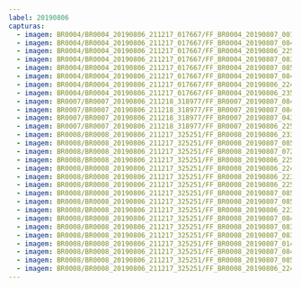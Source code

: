 ```yaml
---
label: 20190806
capturas:
  - imagem: BR0004/BR0004_20190806_211217_017667/FF_BR0004_20190807_001101_650_0302592.fits_maxpixel.jpg
  - imagem: BR0004/BR0004_20190806_211217_017667/FF_BR0004_20190807_084037_919_1149952.fits_maxpixel.jpg
  - imagem: BR0004/BR0004_20190806_211217_017667/FF_BR0004_20190806_225239_906_0170496.fits_maxpixel.jpg
  - imagem: BR0004/BR0004_20190806_211217_017667/FF_BR0004_20190807_083111_042_1135104.fits_maxpixel.jpg
  - imagem: BR0004/BR0004_20190806_211217_017667/FF_BR0004_20190807_085659_123_1175552.fits_maxpixel.jpg
  - imagem: BR0004/BR0004_20190806_211217_017667/FF_BR0004_20190807_084027_862_1149696.fits_maxpixel.jpg
  - imagem: BR0004/BR0004_20190806_211217_017667/FF_BR0004_20190806_224440_474_0157440.fits_maxpixel.jpg
  - imagem: BR0004/BR0004_20190806_211217_017667/FF_BR0004_20190806_235535_529_0276736.fits_maxpixel.jpg
  - imagem: BR0007/BR0007_20190806_211218_318977/FF_BR0007_20190807_084038_760_1189120.fits_maxpixel.jpg
  - imagem: BR0007/BR0007_20190806_211218_318977/FF_BR0007_20190807_084030_214_1188864.fits_maxpixel.jpg
  - imagem: BR0007/BR0007_20190806_211218_318977/FF_BR0007_20190807_043804_254_0771328.fits_maxpixel.jpg
  - imagem: BR0007/BR0007_20190806_211218_318977/FF_BR0007_20190806_225042_656_0168192.fits_maxpixel.jpg
  - imagem: BR0008/BR0008_20190806_211217_325251/FF_BR0008_20190806_233601_209_0097536.fits_maxpixel.jpg
  - imagem: BR0008/BR0008_20190806_211217_325251/FF_BR0008_20190807_085406_205_0465920.fits_maxpixel.jpg
  - imagem: BR0008/BR0008_20190806_211217_325251/FF_BR0008_20190807_072727_510_0416256.fits_maxpixel.jpg
  - imagem: BR0008/BR0008_20190806_211217_325251/FF_BR0008_20190806_225633_048_0072192.fits_maxpixel.jpg
  - imagem: BR0008/BR0008_20190806_211217_325251/FF_BR0008_20190806_224916_444_0067584.fits_maxpixel.jpg
  - imagem: BR0008/BR0008_20190806_211217_325251/FF_BR0008_20190806_223818_234_0061440.fits_maxpixel.jpg
  - imagem: BR0008/BR0008_20190806_211217_325251/FF_BR0008_20190806_225418_691_0070912.fits_maxpixel.jpg
  - imagem: BR0008/BR0008_20190806_211217_325251/FF_BR0008_20190807_085655_567_0467456.fits_maxpixel.jpg
  - imagem: BR0008/BR0008_20190806_211217_325251/FF_BR0008_20190807_085627_963_0467200.fits_maxpixel.jpg
  - imagem: BR0008/BR0008_20190806_211217_325251/FF_BR0008_20190806_223746_663_0061184.fits_maxpixel.jpg
  - imagem: BR0008/BR0008_20190806_211217_325251/FF_BR0008_20190807_084448_774_0460032.fits_maxpixel.jpg
  - imagem: BR0008/BR0008_20190806_211217_325251/FF_BR0008_20190807_083419_988_0453888.fits_maxpixel.jpg
  - imagem: BR0008/BR0008_20190806_211217_325251/FF_BR0008_20190807_083043_111_0452096.fits_maxpixel.jpg
  - imagem: BR0008/BR0008_20190806_211217_325251/FF_BR0008_20190807_014519_239_0187136.fits_maxpixel.jpg
  - imagem: BR0008/BR0008_20190806_211217_325251/FF_BR0008_20190807_084020_035_0457472.fits_maxpixel.jpg
  - imagem: BR0008/BR0008_20190806_211217_325251/FF_BR0008_20190807_085434_162_0466176.fits_maxpixel.jpg
  - imagem: BR0008/BR0008_20190806_211217_325251/FF_BR0008_20190806_224718_267_0066560.fits_maxpixel.jpg
---
```

